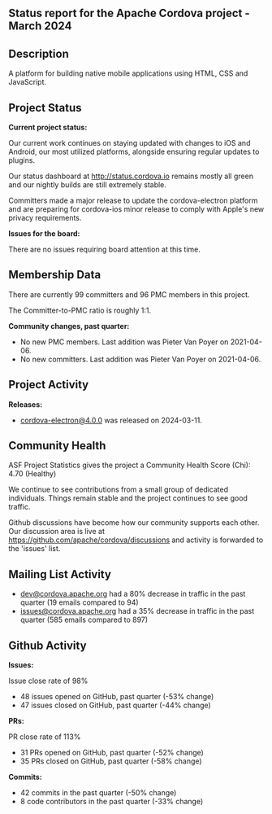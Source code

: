 ## Status report for the Apache Cordova project - March 2024

## Description

A platform for building native mobile applications using HTML, CSS and JavaScript.

## Project Status

**Current project status:**

Our current work continues on staying updated with changes to iOS and Android, our most utilized platforms, alongside ensuring regular updates to plugins.

Our status dashboard at http://status.cordova.io remains mostly all green and our nightly builds are still extremely stable.

Committers made a major release to update the cordova-electron platform and are preparing for cordova-ios minor release to comply with Apple's new privacy requirements.

**Issues for the board:**

There are no issues requiring board attention at this time.

## Membership Data

There are currently 99 committers and 96 PMC members in this project.

The Committer-to-PMC ratio is roughly 1:1.

**Community changes, past quarter:**

- No new PMC members. Last addition was Pieter Van Poyer on 2021-04-06.
- No new committers. Last addition was Pieter Van Poyer on 2021-04-06.

## Project Activity

**Releases:**

- cordova-electron@4.0.0 was released on 2024-03-11.

## Community Health

ASF Project Statistics gives the project a Community Health Score (Chi): 4.70 (Healthy)

We continue to see contributions from a small group of dedicated individuals. Things remain stable and the project continues to see good traffic.

Github discussions have become how our community supports each other. Our discussion area is live at https://github.com/apache/cordova/discussions and activity is forwarded to the 'issues' list.

## Mailing List Activity

- dev@cordova.apache.org had a 80% decrease in traffic in the past quarter (19 emails compared to 94)
- issues@cordova.apache.org had a 35% decrease in traffic in the past quarter (585 emails compared to 897)

## Github Activity

**Issues:**

Issue close rate of 98%

- 48 issues opened on GitHub, past quarter (-53% change)
- 47 issues closed on GitHub, past quarter (-44% change)

**PRs:**

PR close rate of 113%

- 31 PRs opened on GitHub, past quarter (-52% change)
- 35 PRs closed on GitHub, past quarter (-58% change)

**Commits:**

- 42 commits in the past quarter (-50% change)
- 8 code contributors in the past quarter (-33% change)
